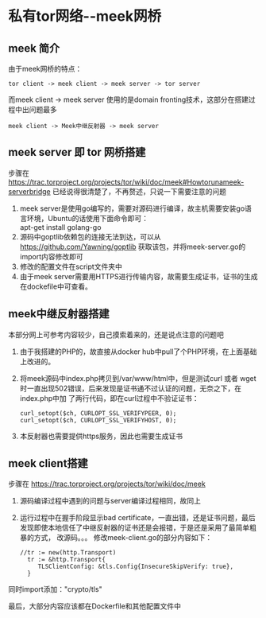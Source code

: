 私有tor网络--meek网桥
====================

meek 简介
--------

由于meek网桥的特点： 
    
    tor client -> meek client -> meek server -> tor server
而meek client -> meek server 使用的是domain fronting技术，这部分在搭建过程中出问题最多
    
    meek client -> Meek中继反射器 -> meek server
    
meek server 即 tor 网桥搭建
--------------------------

步骤在 https://trac.torproject.org/projects/tor/wiki/doc/meek#Howtorunameek-serverbridge 已经说得很清楚了，不再赘述，只说一下需要注意的问题

1. meek server是使用go编写的，需要对源码进行编译，故主机需要安装go语言环境，Ubuntu的话使用下面命令即可：  
     apt-get install golang-go     
2. 源码中goptlib依赖包的连接无法到达，可以从 https://github.com/Yawning/goptlib 获取该包，并将meek-server.go的import内容修改即可
3. 修改的配置文件在script文件夹中
4. 由于meek server需要用HTTPS进行传输内容，故需要生成证书，证书的生成在dockefile中可查看。

meek中继反射器搭建
-----------------

本部分网上可参考内容较少，自己摸索着来的，还是说点注意的问题吧

1. 由于我搭建的PHP的，故直接从docker hub中pull了个PHP环境，在上面基础上改进的。
2. 将meek源码中index.php拷贝到/var/www/html中，但是测试curl 或者 wget时一直出现502错误，后来发现是证书通不过认证的问题，无奈之下，在index.php中加
了两行代码，即在curl过程中不验证证书：

    ```
    curl_setopt($ch, CURLOPT_SSL_VERIFYPEER, 0);     
  	curl_setopt($ch, CURLOPT_SSL_VERIFYHOST, 0); 
    ```
    
3. 本反射器也需要提供https服务，因此也需要生成证书

meek client搭建
-----------------

步骤在 https://trac.torproject.org/projects/tor/wiki/doc/meek

1. 源码编译过程中遇到的问题与server编译过程相同，故同上
2. 运行过程中在握手阶段显示bad certificate，一直出错，还是证书问题，最后发现即使本地信任了中继反射器的证书还是会报错，于是还是采用了最简单粗暴的方式，
改源码。。。 修改meek-client.go的部分内容如下：

    ```
    //tr := new(http.Transport)
      tr := &http.Transport{
      	 TLSClientConfig: &tls.Config{InsecureSkipVerify: true},
      }
    ```
    
同时import添加："crypto/tls"

最后，大部分内容应该都在Dockerfile和其他配置文件中
